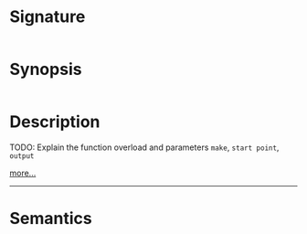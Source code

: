# Signature
```vikid-signature
```

# Synopsis
```vikid-synopsis
```

# Description
TODO: Explain the function overload and parameters `make`, `start point`, `output`

[more...](https://www.html5canvastutorials.com/tutorials/html5-canvas-paths)

----
# Semantics